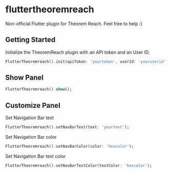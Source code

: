 # fluttertheoremreach

Non-official Flutter plugin for Theorem Reach.
Feel free to help :)

## Getting Started
Initialize the TheoremReach plugin with an API token and an User ID.

```dart
FlutterTheoremreach().init(apiToken: 'yourtoken', userId: 'youruserid');
```
## Show Panel

```dart
FlutterTheoremreach().show();
```
## Customize Panel

Set Navigation Bar text
```dart
FlutterTheoremreach().setNavBarText(text: 'yourtext');
```
Set Navigation Bar color
```dart
FlutterTheoremreach().setNavBarColor(color: 'hexcolor');
```
Set Navigation Bar text color
```dart
FlutterTheoremreach().setNavBarTextColor(textColor: 'hexcolor');
```
